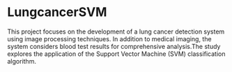 # LungcancerSVM
This project focuses on the development of a lung cancer detection system using image processing techniques. In addition to medical imaging, the system considers blood test results for comprehensive analysis.The study explores the application of the Support Vector Machine (SVM) classification algorithm.
